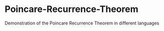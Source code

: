 Poincare-Recurrence-Theorem
===========================

Demonstration of the Poincare Recurrence Theorem in different languages
